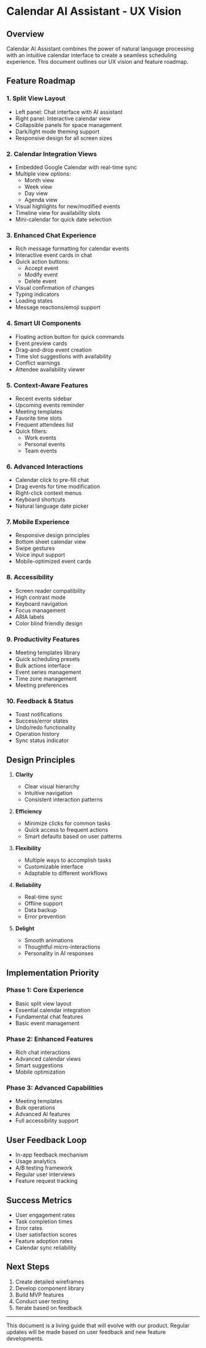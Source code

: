 # Calendar AI Assistant - UX Vision

## Overview
Calendar AI Assistant combines the power of natural language processing with an intuitive calendar interface to create a seamless scheduling experience. This document outlines our UX vision and feature roadmap.


## Feature Roadmap

### 1. Split View Layout
- Left panel: Chat interface with AI assistant
- Right panel: Interactive calendar view
- Collapsible panels for space management
- Dark/light mode theming support
- Responsive design for all screen sizes

### 2. Calendar Integration Views
- Embedded Google Calendar with real-time sync
- Multiple view options:
  - Month view
  - Week view
  - Day view
  - Agenda view
- Visual highlights for new/modified events
- Timeline view for availability slots
- Mini-calendar for quick date selection

### 3. Enhanced Chat Experience
- Rich message formatting for calendar events
- Interactive event cards in chat
- Quick action buttons:
  - Accept event
  - Modify event
  - Delete event
- Visual confirmation of changes
- Typing indicators
- Loading states
- Message reactions/emoji support

### 4. Smart UI Components
- Floating action button for quick commands
- Event preview cards
- Drag-and-drop event creation
- Time slot suggestions with availability
- Conflict warnings
- Attendee availability viewer

### 5. Context-Aware Features
- Recent events sidebar
- Upcoming events reminder
- Meeting templates
- Favorite time slots
- Frequent attendees list
- Quick filters:
  - Work events
  - Personal events
  - Team events

### 6. Advanced Interactions
- Calendar click to pre-fill chat
- Drag events for time modification
- Right-click context menus
- Keyboard shortcuts
- Natural language date picker

### 7. Mobile Experience
- Responsive design principles
- Bottom sheet calendar view
- Swipe gestures
- Voice input support
- Mobile-optimized event cards

### 8. Accessibility
- Screen reader compatibility
- High contrast mode
- Keyboard navigation
- Focus management
- ARIA labels
- Color blind friendly design

### 9. Productivity Features
- Meeting templates library
- Quick scheduling presets
- Bulk actions interface
- Event series management
- Time zone management
- Meeting preferences

### 10. Feedback & Status
- Toast notifications
- Success/error states
- Undo/redo functionality
- Operation history
- Sync status indicator

## Design Principles

1. **Clarity**
   - Clear visual hierarchy
   - Intuitive navigation
   - Consistent interaction patterns

2. **Efficiency**
   - Minimize clicks for common tasks
   - Quick access to frequent actions
   - Smart defaults based on user patterns

3. **Flexibility**
   - Multiple ways to accomplish tasks
   - Customizable interface
   - Adaptable to different workflows

4. **Reliability**
   - Real-time sync
   - Offline support
   - Data backup
   - Error prevention

5. **Delight**
   - Smooth animations
   - Thoughtful micro-interactions
   - Personality in AI responses

## Implementation Priority

### Phase 1: Core Experience
- Basic split view layout
- Essential calendar integration
- Fundamental chat features
- Basic event management

### Phase 2: Enhanced Features
- Rich chat interactions
- Advanced calendar views
- Smart suggestions
- Mobile optimization

### Phase 3: Advanced Capabilities
- Meeting templates
- Bulk operations
- Advanced AI features
- Full accessibility support

## User Feedback Loop
- In-app feedback mechanism
- Usage analytics
- A/B testing framework
- Regular user interviews
- Feature request tracking

## Success Metrics
- User engagement rates
- Task completion times
- Error rates
- User satisfaction scores
- Feature adoption rates
- Calendar sync reliability

## Next Steps
1. Create detailed wireframes
2. Develop component library
3. Build MVP features
4. Conduct user testing
5. Iterate based on feedback

---

This document is a living guide that will evolve with our product. Regular updates will be made based on user feedback and new feature developments. 